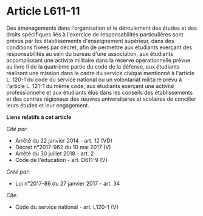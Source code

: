 # Article L611-11

Des aménagements dans l'organisation et le déroulement des études et des  droits spécifiques liés à l'exercice de
responsabilités particulières  sont prévus par les établissements d'enseignement supérieur, dans des  conditions fixées par
décret, afin de permettre aux étudiants exerçant  des responsabilités au sein du bureau d'une association, aux étudiants
accomplissant une activité militaire dans la réserve opérationnelle  prévue au livre II de la quatrième partie du code de la
défense, aux  étudiants réalisant une mission dans le cadre du service civique  mentionné à l'article L. 120-1 du code du
service national ou un  volontariat militaire prévu à l'article L. 121-1 du même code, aux  étudiants exerçant une activité
professionnelle et aux étudiants élus  dans les conseils des établissements et des centres régionaux des œuvres
universitaires et scolaires de concilier leurs études et leur  engagement.

**Liens relatifs à cet article**

_Cité par_:

  - Arrêté du 22 janvier 2014 - art. 12 (VD)
  - Décret n°2017-962 du 10 mai 2017 (V)
  - Arrêté du 30 juillet 2018 - art. 2
  - Code de l'éducation - art. D611-9 (V)

_Créé par_:

  - Loi n°2017-86 du 27 janvier 2017 - art. 34

_Cite_:

  - Code du service national - art. L120-1 (V)
